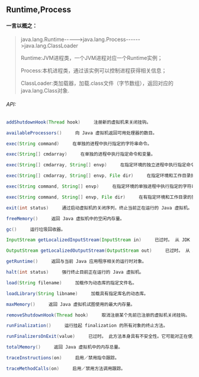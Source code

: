## Runtime,Process

#### 一言以概之：

> java.lang.Runtime----->java.lang.Process------>java.lang.ClassLoader
>
> Runtime:JVM进程类，一个JVM进程对应一个Runtime实例；
>
> Process:本机进程类，通过该实例可以控制进程获得相关信息；
>
> ClassLoader:类加载器，加载.class文件（字节数组），返回对应的java.lang.Class对象.

###### API:

```Java
addShutdownHook(Thread hook)     注册新的虚拟机来关闭挂钩。 

availableProcessors()     向 Java 虚拟机返回可用处理器的数目。   

exec(String command)     在单独的进程中执行指定的字符串命令。   

exec(String[] cmdarray)     在单独的进程中执行指定命令和变量。   

exec(String[] cmdarray, String[] envp)     在指定环境的独立进程中执行指定命令和变量。   

exec(String[] cmdarray, String[] envp, File dir)     在指定环境和工作目录的独立进程中执行指定的命令和变量。   

exec(String command, String[] envp)     在指定环境的单独进程中执行指定的字符串命令。   

exec(String command, String[] envp, File dir)     在有指定环境和工作目录的独立进程中执行指定的字符串命令。   

exit(int status)     通过启动虚拟机的关闭序列，终止当前正在运行的 Java 虚拟机。   

freeMemory()     返回 Java 虚拟机中的空闲内存量。   

gc()     运行垃圾回收器。  

InputStream getLocalizedInputStream(InputStream in)     已过时。 从 JDK 1.1 开始，将本地编码字节流转换为 Unicode 字符流的首选方法是使用 InputStreamReader 和 BufferedReader 类。   

OutputStream getLocalizedOutputStream(OutputStream out)     已过时。 从 JDK 1.1 开始，将 Unicode 字符流转换为本地编码字节流的首选方法是使用 OutputStreamWriter、BufferedWriter 和 PrintWriter 类。   

getRuntime()     返回与当前 Java 应用程序相关的运行时对象。 

halt(int status)     强行终止目前正在运行的 Java 虚拟机。 

load(String filename)     加载作为动态库的指定文件名。  

loadLibrary(String libname)     加载具有指定库名的动态库。   

maxMemory()     返回 Java 虚拟机试图使用的最大内存量。   

removeShutdownHook(Thread hook)     取消注册某个先前已注册的虚拟机关闭挂钩。  

runFinalization()     运行挂起 finalization 的所有对象的终止方法。 

runFinalizersOnExit(value)     已过时。 此方法本身具有不安全性。它可能对正在使用的对象调用终结方法，而其他线程正在操作这些对象，从而导致不正确的行为或死锁。 

totalMemory()     返回 Java 虚拟机中的内存总量。   

traceInstructions(on)     启用／禁用指令跟踪。   

traceMethodCalls(on)     启用／禁用方法调用跟踪。
```



